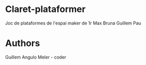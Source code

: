 # Claret-plataformer
Joc de plataformes de l'espai maker de 1r
Max
Bruna
Guillem
Pau




# Authors
Guillem Angulo Meler - coder 

